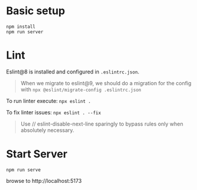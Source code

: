 # Basic setup
```
npm install
npm run server
```

# Lint
Eslint@8 is installed and configured in `.eslintrc.json`. 
> When we migrate to eslint@9, we should do a migration for the config with `npx @eslint/migrate-config .eslintrc.json `

To run linter execute:
`npx eslint .`

To fix linter issues:
`npx eslint . --fix`

> Use // eslint-disable-next-line sparingly to bypass rules only when absolutely necessary.

# Start Server
```
npm run serve
```
browse to http://localhost:5173